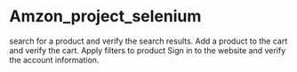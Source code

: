 # Amzon_project_selenium

search for a product and verify the search results.
Add a product to the cart and verify the cart.
Apply filters to product
Sign in to the website and verify the account information.
